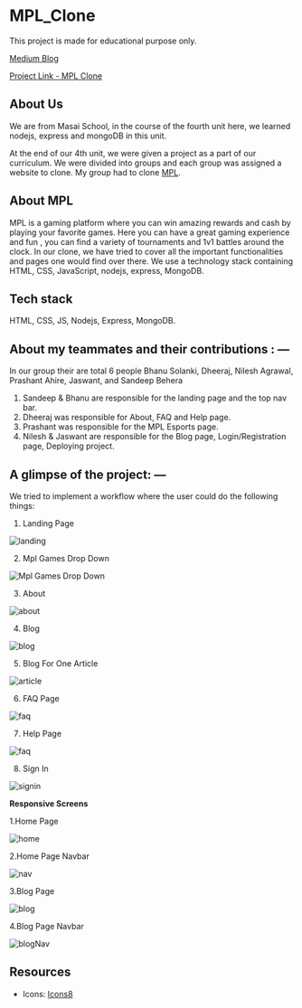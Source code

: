 # MPL_Clone
This project is made for educational purpose only.

[Medium Blog](https://medium.com/@sandeepbeherakbl/how-we-cloned-the-mpl-website-with-frontend-and-backend-tech-stacks-in-5-days-1c55925c8efd)

[Project Link - MPL Clone](https://mplclone.herokuapp.com/)


## About Us
We are from Masai School, in the course of the fourth unit here, we learned nodejs, express and mongoDB in this unit.

At the end of our 4th unit, we were given a project as a part of our curriculum. We were divided into groups and each group was assigned a website to clone. My group had to clone [MPL](https://www.mpl.live/).

## About MPL
MPL is a gaming platform where you can win amazing rewards and cash by playing your favorite games. Here you can have a great gaming experience and fun , you can find a variety of tournaments and 1v1 battles around the clock. In our clone, we have tried to cover all the important functionalities and pages one would find over there. We use a technology stack containing HTML, CSS, JavaScript, nodejs, express, MongoDB.

## Tech stack
HTML, CSS, JS, Nodejs, Express, MongoDB.

## About my teammates and their contributions : —

In our group their are total 6 people
Bhanu Solanki, Dheeraj, Nilesh Agrawal, Prashant Ahire, Jaswant, and Sandeep Behera

1. Sandeep & Bhanu are responsible for the landing page and the top nav bar.
2. Dheeraj was responsible for About, FAQ and Help page.
3. Prashant was responsible for the MPL Esports page.
4. Nilesh & Jaswant are responsible for the Blog page, Login/Registration page, Deploying project.

## A glimpse of the project: —

We tried to implement a workflow where the user could do the following things:

1. Landing Page

![landing](./preview/landing.png)

2. Mpl Games Drop Down

![Mpl Games Drop Down](./preview/dropdown.png)

3. About

![about](./preview/about.png)

4. Blog

![blog](./preview/blog.png)

5. Blog For One Article

![article](./preview/Blog_article.png)

6. FAQ Page

![faq](./preview/faq.png)

7. Help Page

![faq](./preview/help.png)

8. Sign In

![signin](./preview/signin.png)


__Responsive Screens__

1.Home Page

![home](./preview/landing_responsive.png)

2.Home Page Navbar

![nav](./preview/landing_nav_res.png)

3.Blog Page

![blog](./preview/blog_res.png)

4.Blog Page Navbar

![blogNav](./preview/blog_nav_res.png)


## Resources
- Icons: [Icons8](https://icons8.com/)


